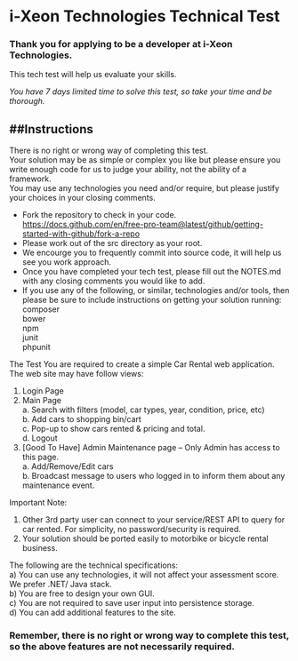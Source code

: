 # i-Xeon Technologies Technical Test
### Thank you for applying to be a developer at i-Xeon Technologies.

This tech test will help us evaluate your skills.

*You have 7 days limited time to solve this test, so take your time and be thorough.*

##Instructions
--------------------
There is no right or wrong way of completing this test.<br/> 
Your solution may be as simple or complex you like but please ensure you write enough code for us to judge your ability, not the ability of a framework. <br/>
You may use any technologies you need and/or require, but please justify your choices in your closing comments.<br/>

- Fork the repository to check in your code. https://docs.github.com/en/free-pro-team@latest/github/getting-started-with-github/fork-a-repo
- Please work out of the src directory as your root.
- We encourge you to frequently commit into source code, it will help us see you work approach.
- Once you have completed your tech test, please fill out the NOTES.md with any closing comments you would like to add.
- If you use any of the following, or similar, technologies and/or tools, then please be sure to include instructions on getting your solution running:  
composer  
bower  
npm  
junit  
phpunit  


The Test
You are required to create a simple Car Rental web application. The web site may have follow views:
1)	Login Page
2)	Main Page <br/>
    a.	Search with filters (model, car types, year, condition, price, etc) <br/>
    b.	Add cars to shopping bin/cart <br/>
    c.	Pop-up to show cars rented & pricing and total. <br/>
    d.	Logout 
3)	[Good To Have] Admin Maintenance page – Only Admin has access to this page. <br/>
a.	Add/Remove/Edit cars <br/>
b.	Broadcast message to users who logged in to inform them about any maintenance event. <br/>

Important Note: 
1)	Other 3rd party user can connect to your service/REST API to query for car rented. For simplicity, no password/security is required. <br/>
2)	Your solution should be ported easily to motorbike or bicycle rental business. <br/>

The following are the technical specifications: <br/>
a)	You can use any technologies, it will not affect your assessment score. We prefer .NET/ Java stack. <br/>
b)	You are free to design your own GUI. <br/>
c)	You are not required to save user input into persistence storage. <br/>
d)	You can add additional features to the site. <br/>


### Remember, there is no right or wrong way to complete this test, so the above features are not necessarily required.
